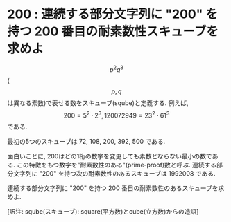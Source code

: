 # 200 : 連続する部分文字列に "200" を持つ 200 番目の耐素数性スキューブを求めよ

$$p^2q^3$$ \($$p, q$$は異なる素数\)で表せる数をスキューブ\(sqube\)と定義する. 例えば, $$200 = 5^2 \cdot 2^3, 120072949 = 23^2 \cdot  61^3$$である.

最初の5つのスキューブは 72, 108, 200, 392, 500 である.

面白いことに, 200はどの1桁の数字を変更しても素数とならない最小の数である. この特徴をもつ数字を"耐素数性のある"\(prime-proof\)数と呼ぶ. 連続する部分文字列に "200" を持つ次の耐素数性のあるスキューブは 1992008 である.

連続する部分文字列に "200" を持つ 200 番目の耐素数性のあるスキューブを求めよ.

\[訳注: sqube\(スキューブ\): square\(平方数\)とcube\(立方数\)からの造語\]

